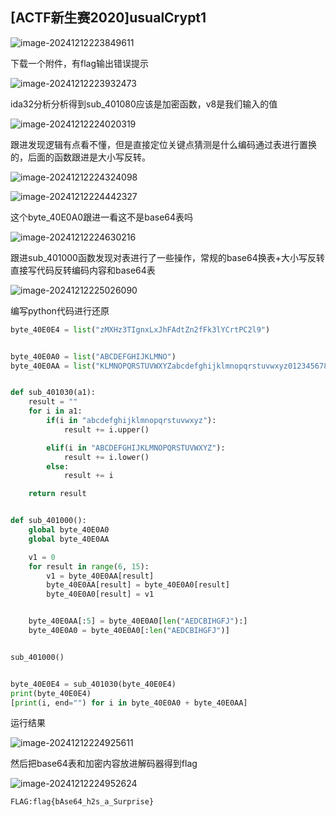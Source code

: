 ## [ACTF新生赛2020]usualCrypt1

![image-20241212223849611](img/image-20241212223849611.png)

下载一个附件，有flag输出错误提示

![image-20241212223932473](img/image-20241212223932473.png)

ida32分析分析得到sub_401080应该是加密函数，v8是我们输入的值

![image-20241212224020319](img/image-20241212224020319.png)

跟进发现逻辑有点看不懂，但是直接定位关键点猜测是什么编码通过表进行置换的，后面的函数跟进是大小写反转。

![image-20241212224324098](img/image-20241212224324098.png)

![image-20241212224442327](img/image-20241212224442327.png)

这个byte_40E0A0跟进一看这不是base64表吗

![image-20241212224630216](img/image-20241212224630216.png)

跟进sub_401000函数发现对表进行了一些操作，常规的base64换表+大小写反转直接写代码反转编码内容和base64表

![image-20241212225026090](img/image-20241212225026090.png)



编写python代码进行还原

```python
byte_40E0E4 = list("zMXHz3TIgnxLxJhFAdtZn2fFk3lYCrtPC2l9")


byte_40E0A0 = list("ABCDEFGHIJKLMNO")
byte_40E0AA = list("KLMNOPQRSTUVWXYZabcdefghijklmnopqrstuvwxyz0123456789+/")


def sub_401030(a1):
    result = ""
    for i in a1:
        if(i in "abcdefghijklmnopqrstuvwxyz"):
            result += i.upper()

        elif(i in "ABCDEFGHIJKLMNOPQRSTUVWXYZ"):
            result += i.lower()
        else:
            result += i

    return result


def sub_401000():
    global byte_40E0A0
    global byte_40E0AA

    v1 = 0
    for result in range(6, 15):
        v1 = byte_40E0AA[result]
        byte_40E0AA[result] = byte_40E0A0[result]
        byte_40E0A0[result] = v1


    byte_40E0AA[:5] = byte_40E0A0[len("AEDCBIHGFJ"):]
    byte_40E0A0 = byte_40E0A0[:len("AEDCBIHGFJ")]


sub_401000()


byte_40E0E4 = sub_401030(byte_40E0E4)
print(byte_40E0E4)
[print(i, end="") for i in byte_40E0A0 + byte_40E0AA]
```

运行结果

![image-20241212224925611](img/image-20241212224925611.png)

然后把base64表和加密内容放进解码器得到flag

![image-20241212224952624](img/image-20241212224952624.png)

`FLAG:flag{bAse64_h2s_a_Surprise}`